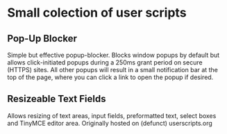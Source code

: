 Small colection of user scripts
===============================

Pop-Up Blocker
--------------
Simple but effective popup-blocker. Blocks window popups by default but allows
click-initiated popups during a 250ms grant period on secure (HTTPS) sites.
All other popups will result in a small notification bar at the top of the page,
where you can click a link to open the popup if desired.

Resizeable Text Fields
----------------------
Allows resizing of text areas, input fields, preformatted text, select boxes
and TinyMCE editor area. Originally hosted on (defunct) userscripts.org

